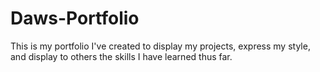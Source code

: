 # Daws-Portfolio

This is my portfolio I've created to display my projects, express my style, and display to others the skills I have learned thus far.
